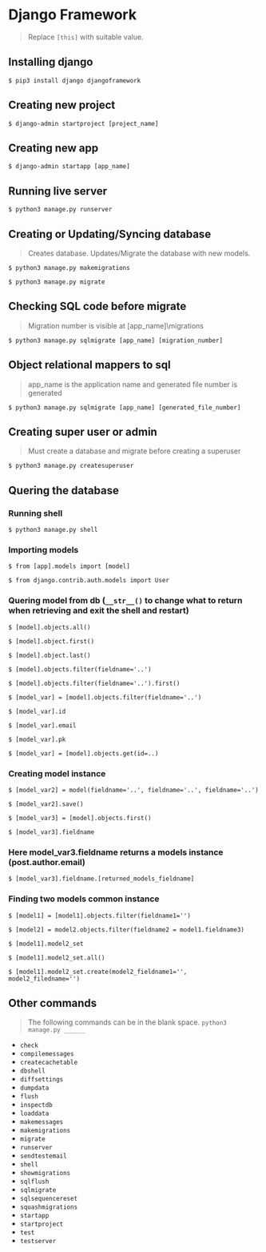 # Django Framework

> Replace `[this]` with suitable value.

## Installing django

`$ pip3 install django djangoframework`

## Creating new project

`$ django-admin startproject [project_name]`

## Creating new app

`$ django-admin startapp [app_name]`

## Running live server

`$ python3 manage.py runserver`

## Creating or Updating/Syncing database

> Creates database. Updates/Migrate the database with new models.  

`$ python3 manage.py makemigrations`

`$ python3 manage.py migrate`

## Checking SQL code before migrate

> Migration number is visible at [app_name]\migrations

`$ python3 manage.py sqlmigrate [app_name] [migration_number]`

## Object relational mappers to sql

> app_name is the application name and generated file number is generated

`$ python3 manage.py sqlmigrate [app_name] [generated_file_number]`

## Creating super user or admin

> Must create a database and migrate before creating a superuser

`$ python3 manage.py createsuperuser`

## Quering the database

### Running shell

`$ python3 manage.py shell`

### Importing models

`$ from [app].models import [model]`

`$ from django.contrib.auth.models import User`

### Quering model from db (`__str__()` to change what to return when retrieving and exit the shell and restart)

`$ [model].objects.all()`

`$ [model].object.first()`

`$ [model].object.last()`

`$ [model].objects.filter(fieldname='..')`

`$ [model].objects.filter(fieldname='..').first()`

`$ [model_var] = [model].objects.filter(fieldname='..')`

`$ [model_var].id`

`$ [model_var].email`

`$ [model_var].pk`

`$ [model_var] = [model].objects.get(id=..)`

### Creating model instance

`$ [model_var2] = model(fieldname='..', fieldname='..', fieldname='..')`

`$ [model_var2].save()`

`$ [model_var3] = [model].objects.first()`

`$ [model_var3].fieldname`

### Here model_var3.fieldname returns a models instance (post.author.email)

`$ [model_var3].fieldname.[returned_models_fieldname]`

### Finding two models common instance

`$ [model1] = [model1].objects.filter(fieldname1='')`

`$ [model2] = model2.objects.filter(fieldname2 = model1.fieldname3)`

`$ [model1].model2_set`

`$ [model1].model2_set.all()`

`$ [model1].model2_set.create(model2_fieldname1='', model2_filedname='')`

## Other commands

> The following commands can be in the blank space. `python3 manage.py ______`

- `check`
- `compilemessages`
- `createcachetable`
- `dbshell`
- `diffsettings`
- `dumpdata`
- `flush`
- `inspectdb`
- `loaddata`
- `makemessages`
- `makemigrations`
- `migrate`
- `runserver`
- `sendtestemail`
- `shell`
- `showmigrations`
- `sqlflush`
- `sqlmigrate`
- `sqlsequencereset`
- `squashmigrations`
- `startapp`
- `startproject`
- `test`
- `testserver`
